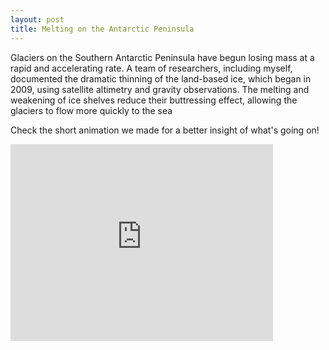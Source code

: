 ```yaml
---
layout: post
title: Melting on the Antarctic Peninsula 
---
```

Glaciers on the Southern Antarctic Peninsula have begun losing mass at a rapid and accelerating rate.
A team of researchers, including myself, documented the dramatic thinning of the land-based ice, which began in 2009, using satellite altimetry and gravity observations. 
The melting and weakening of ice shelves reduce their buttressing effect, allowing the glaciers to flow more quickly to the sea

Check the short animation we made for a better insight of what's going on!

<iframe width="420" height="315" src="http://www.youtube.com/embed/u0PXAz0F308" frameborder="0" allowfullscreen></iframe>

 